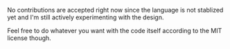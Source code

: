 No contributions are accepted right now since the language is not
stablized yet and I'm still actively experimenting with the design.

Feel free to do whatever you want with the code itself according to
the MIT license though.
